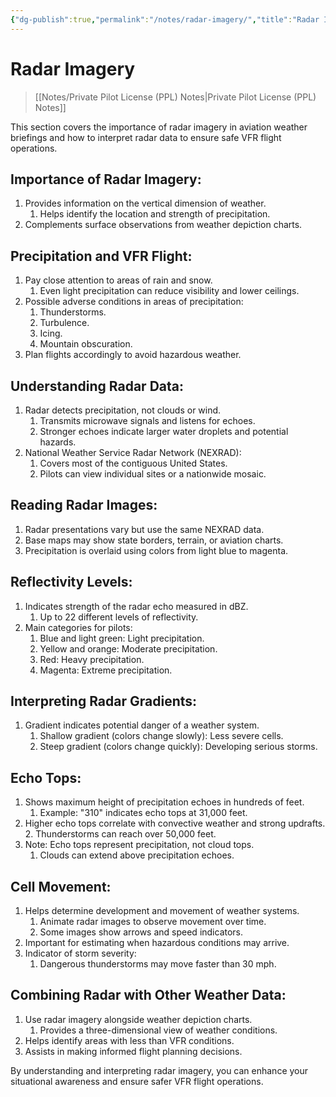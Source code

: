 ```yaml
---
{"dg-publish":true,"permalink":"/notes/radar-imagery/","title":"Radar Imagery","tags":["aviation","classnotes"]}
---
```



# Radar Imagery
> [[Notes/Private Pilot License (PPL) Notes\|Private Pilot License (PPL) Notes]]

This section covers the importance of radar imagery in aviation weather briefings and how to interpret radar data to ensure safe VFR flight operations.

## Importance of Radar Imagery:

1. Provides information on the vertical dimension of weather.
    1. Helps identify the location and strength of precipitation.
2. Complements surface observations from weather depiction charts.

## Precipitation and VFR Flight:

1. Pay close attention to areas of rain and snow.
    1. Even light precipitation can reduce visibility and lower ceilings.
2. Possible adverse conditions in areas of precipitation:
    1. Thunderstorms.
    2. Turbulence.
    3. Icing.
    4. Mountain obscuration.
3. Plan flights accordingly to avoid hazardous weather.

## Understanding Radar Data:

1. Radar detects precipitation, not clouds or wind.
    1. Transmits microwave signals and listens for echoes.
    2. Stronger echoes indicate larger water droplets and potential hazards.
2. National Weather Service Radar Network (NEXRAD):
    1. Covers most of the contiguous United States.
    2. Pilots can view individual sites or a nationwide mosaic.

## Reading Radar Images:

1. Radar presentations vary but use the same NEXRAD data.
2. Base maps may show state borders, terrain, or aviation charts.
3. Precipitation is overlaid using colors from light blue to magenta.

## Reflectivity Levels:

1. Indicates strength of the radar echo measured in dBZ.
    1. Up to 22 different levels of reflectivity.
2. Main categories for pilots:
    1. Blue and light green: Light precipitation.
    2. Yellow and orange: Moderate precipitation.
    3. Red: Heavy precipitation.
    4. Magenta: Extreme precipitation.

## Interpreting Radar Gradients:

1. Gradient indicates potential danger of a weather system.
    1. Shallow gradient (colors change slowly): Less severe cells.
    2. Steep gradient (colors change quickly): Developing serious storms.

## Echo Tops:

1. Shows maximum height of precipitation echoes in hundreds of feet.
    1. Example: "310" indicates echo tops at 31,000 feet.
2. Higher echo tops correlate with convective weather and strong updrafts.
    2. Thunderstorms can reach over 50,000 feet.
3. Note: Echo tops represent precipitation, not cloud tops.
    1. Clouds can extend above precipitation echoes.

## Cell Movement:

1. Helps determine development and movement of weather systems.
    1. Animate radar images to observe movement over time.
    2. Some images show arrows and speed indicators.
2. Important for estimating when hazardous conditions may arrive.
3. Indicator of storm severity:
    1. Dangerous thunderstorms may move faster than 30 mph.

## Combining Radar with Other Weather Data:

1. Use radar imagery alongside weather depiction charts.
    1. Provides a three-dimensional view of weather conditions.
2. Helps identify areas with less than VFR conditions.
3. Assists in making informed flight planning decisions.

By understanding and interpreting radar imagery, you can enhance your situational awareness and ensure safer VFR flight operations.